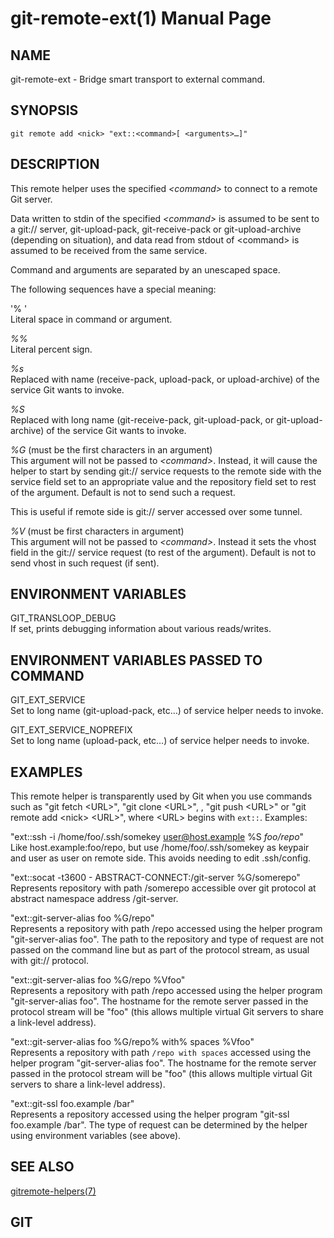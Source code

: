 git-remote-ext(1) Manual Page
=============================

NAME
----

git-remote-ext - Bridge smart transport to external command.

SYNOPSIS
--------

    git remote add <nick> "ext::<command>[ <arguments>…​]"

DESCRIPTION
-----------

This remote helper uses the specified *&lt;command&gt;* to connect to a remote Git server.

Data written to stdin of the specified *&lt;command&gt;* is assumed to be sent to a git:// server, git-upload-pack, git-receive-pack or git-upload-archive (depending on situation), and data read from stdout of &lt;command&gt; is assumed to be received from the same service.

Command and arguments are separated by an unescaped space.

The following sequences have a special meaning:

'% '  
Literal space in command or argument.

*%%*  
Literal percent sign.

*%s*  
Replaced with name (receive-pack, upload-pack, or upload-archive) of the service Git wants to invoke.

*%S*  
Replaced with long name (git-receive-pack, git-upload-pack, or git-upload-archive) of the service Git wants to invoke.

 *%G* (must be the first characters in an argument)   
This argument will not be passed to *&lt;command&gt;*. Instead, it will cause the helper to start by sending git:// service requests to the remote side with the service field set to an appropriate value and the repository field set to rest of the argument. Default is not to send such a request.

This is useful if remote side is git:// server accessed over some tunnel.

 *%V* (must be first characters in argument)   
This argument will not be passed to *&lt;command&gt;*. Instead it sets the vhost field in the git:// service request (to rest of the argument). Default is not to send vhost in such request (if sent).

ENVIRONMENT VARIABLES
---------------------

GIT\_TRANSLOOP\_DEBUG  
If set, prints debugging information about various reads/writes.

ENVIRONMENT VARIABLES PASSED TO COMMAND
---------------------------------------

GIT\_EXT\_SERVICE  
Set to long name (git-upload-pack, etc…​) of service helper needs to invoke.

GIT\_EXT\_SERVICE\_NOPREFIX  
Set to long name (upload-pack, etc…​) of service helper needs to invoke.

EXAMPLES
--------

This remote helper is transparently used by Git when you use commands such as "git fetch &lt;URL&gt;", "git clone &lt;URL&gt;", , "git push &lt;URL&gt;" or "git remote add &lt;nick&gt; &lt;URL&gt;", where &lt;URL&gt; begins with `ext::`. Examples:

 "ext::ssh -i /home/foo/.ssh/somekey user@host.example %S *foo/repo*"   
Like host.example:foo/repo, but use /home/foo/.ssh/somekey as keypair and user as user on remote side. This avoids needing to edit .ssh/config.

 "ext::socat -t3600 - ABSTRACT-CONNECT:/git-server %G/somerepo"   
Represents repository with path /somerepo accessible over git protocol at abstract namespace address /git-server.

"ext::git-server-alias foo %G/repo"  
Represents a repository with path /repo accessed using the helper program "git-server-alias foo". The path to the repository and type of request are not passed on the command line but as part of the protocol stream, as usual with git:// protocol.

"ext::git-server-alias foo %G/repo %Vfoo"  
Represents a repository with path /repo accessed using the helper program "git-server-alias foo". The hostname for the remote server passed in the protocol stream will be "foo" (this allows multiple virtual Git servers to share a link-level address).

 "ext::git-server-alias foo %G/repo% with% spaces %Vfoo"   
Represents a repository with path `/repo with spaces` accessed using the helper program "git-server-alias foo". The hostname for the remote server passed in the protocol stream will be "foo" (this allows multiple virtual Git servers to share a link-level address).

"ext::git-ssl foo.example /bar"  
Represents a repository accessed using the helper program "git-ssl foo.example /bar". The type of request can be determined by the helper using environment variables (see above).

SEE ALSO
--------

[gitremote-helpers(7)](gitremote-helpers.html)

GIT
---
